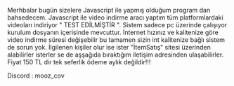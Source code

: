 Merhbalar bugün sizelere Javascript ile yapmış olduğum    program dan bahsedecem.
Javascript ile video indirme aracı yaptım   tüm platformlardaki videoları indiriyor  " TEST  EDİLMİŞTİR ".
Sistem sadece pc üzerinde çalışıyor   kurulum  dosyanın içerisinde mevcuttur.
İnternet  hızınız ve kalitenize  göre video indirme süresi  değişebilir   bu tamamen sizin int  kalitenize bağlı  sistem de sorun yok.
İlgilenen  kişiler olur ise  ister "İtemSatış" sitesi üzerinden alabilirler isterler se de  aşşağıda bıraktığım   iletişim adresinden ulaşabilirler.
Fiyat  150 TL dir tek seferlik ödeme  aylık değildir!!!


Discord : mooz_cov

